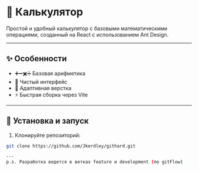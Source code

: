 # 🔢 Калькулятор

Простой и удобный калькулятор с базовыми математическими операциями, созданный на React с использованием Ant Design.

---

## ✨ Особенности

-   ➕➖✖️➗ Базовая арифметика
-   🎨 Чистый интерфейс
-   📱 Адаптивная верстка
-   ⚡ Быстрая сборка через Vite

---

## 🚀 Установка и запуск

1. Клонируйте репозиторий:

```bash
git clone https://github.com/Jkerdley/githard.git

---
p.s. Разработка ведется в ветках feature и development (по gitFlow)
```
